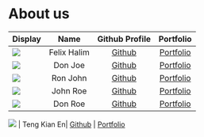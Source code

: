# About us

Display | Name | Github Profile | Portfolio 
--------|:----:|:--------------:|:---------:
![](https://via.placeholder.com/100.png?text=Photo) | Felix Halim | [Github](https://github.com/felixhalim) | [Portfolio](docs/team/felixhalim.md)
![](https://via.placeholder.com/100.png?text=Photo) | Don Joe | [Github](https://github.com/) | [Portfolio](docs/team/johndoe.md)
![](https://via.placeholder.com/100.png?text=Photo) | Ron John | [Github](https://github.com/) | [Portfolio](docs/team/johndoe.md)
![](https://via.placeholder.com/100.png?text=Photo) | John Roe | [Github](https://github.com/) | [Portfolio](docs/team/johndoe.md)
![](https://via.placeholder.com/100.png?text=Photo) | Don Roe | [Github](https://github.com/) | [Portfolio](docs/team/johndoe.md)

![](https://via.placeholder.com/100.png?text=Photo) | Teng Kian En| [Github](https://github.com/tengkianen) | [Portfolio](docs/team/johndoe.md)